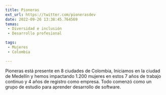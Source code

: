 ```yaml
---
title: Pioneras
ext_url: https://twitter.com/pionerasdev
date: 2022-09-26 13:38:45.764569
temas:
 - Diversidad e inclusión
 - Desarrollo profesional

tags:
 - Mujeres
 - Colombia

---
```


Pioneras está presente en 8 ciudades de Colombia, Iniciamos en la ciudad de Medellín y hemos impactando 1.200 mujeres en estos 7 años de trabajo continuo y 4 años de registro como empresa. Todo comenzó como un grupo de estudio para aprender desarrollo de software.

    